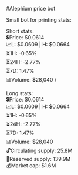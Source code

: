 #Alephium price bot

Small bot for printing stats:

Short stats: \
💲Price: $0.0614 \
📈L: $0.0609 | H: $0.0664 \
⏳1H: -0.65% \
⏳24H: -2.77% \
⏳7D: 1.47% \
📊Volume: $28,040 \

Long stats: \
💲Price: $0.0614 \
📈L: $0.0609 | H: $0.0664 \
⏳1H: -0.65% \
⏳24H: -2.77% \
⏳7D: 1.47% \
📊Volume: $28,040 \
🔓Circulating supply: 25.8M \
🔐Reserved supply: 139.9M \
💰Market cap: $1.6M
